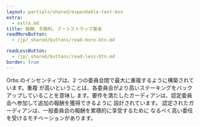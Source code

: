 ```yaml
---
layout: partials/shared/expendable-text-box
extra:
  - extra.md
title: 報酬、手数料、ブートストラップ基金
readMoreButton:
  - /jp/_shared/buttons/read-more-btn.md

readLessButton:
  - /jp/_shared/buttons/read-less-btn.md
border: true
---
```


Orbs のインセンティブは、2 つの委員会間で最大に重複するように構築されています。重複 が高いということは、各委員会がより高いステーキングをバックアップしていることを意味し ます。要件を満たしたガーディアンは、認定委員会へ参加して追加の報酬を獲得できるように 設計されています。 認定されたガーディアンは、一般委員会の報酬を累積的に享受するために なるべく高い委任を受けるモチベーションがあります。
